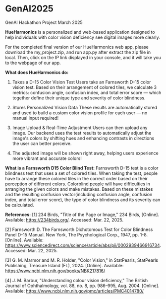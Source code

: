 # GenAI2025
GenAI Hackathon Project March 2025

**HueHarmonics** is a personalized and web-based application designed to help individuals with color vision deficiency see digital images more clearly. 

For the completed final version of our HueHarmonics web app, please download the my_project.zip, and run app.py after extract the zip file in local. Then, click on the IP link displayed in your console, and it will take you to the webpage of our app.

**What does HueHarmonics do:**
1. Takes a D-15 Color Vision Test
   Users take an Farnsworth D-15 color vision test. Based on their arrangement of colored tiles, we calculate 3 metrics: confusion angle,
   confusion index, and total error score — which together define their unique type and severity of color blindness.

2. Stores Personalized Vision Data
   These results are automatically stored and used to build a custom color vision profile for each user — no manual input required!

3. Image Upload & Real-Time Adjustment
   Users can then upload any image. Our backend uses the test results to automatically adjust the image's colors by shifting hues and enhancing          contrasts in directions the user can better perceive.
   
4. The adjusted image will be shown right away, helping users experience more vibrant and accurate colors!

**What is a Farnsworth D15 Color Blind Test:**
Farnsworth D-15 test is a color blindness test that uses a set of colored tiles. When taking the test, people have to arrange these colored tiles in the correct order based on their perception of different colors. Colorblind people will have difficulties in arranging the given colors and make mistakes. Based on these mistakes and the resulting confusion vector(including confusion angle, confusion index, and total error score), the type of color blindness and its severity can be calculated.


**References:**
[1] 234 Birds, "Title of the Page or Image," 234 Birds, [Online]. Available: https://234birds.org/. Accessed: Mar. 22, 2025.

[2] Farnsworth D. The Farnsworth Dichotomous Test for Color Blindness Panel D-15 Manual. New York, The Psychological Corp., 1947, pp. 1-8. [Online]. 
    Available: https://www.sciencedirect.com/science/article/abs/pii/0002939466916734. Accessed: Mar. 22, 2025.

[3] G. M. Marmor and M. R. Holder, "Color Vision," in StatPearls, StatPearls Publishing, Treasure Island (FL), 2024. [Online]. Available: 
    https://www.ncbi.nlm.nih.gov/books/NBK217816/

[4] J. M. Barbur, "Understanding colour vision deficiency," The British Journal of Ophthalmology, vol. 88, no. 8, pp. 986–995, Aug. 2004. [Online]. 
    Available: https://www.ncbi.nlm.nih.gov/pmc/articles/PMC4014780/
